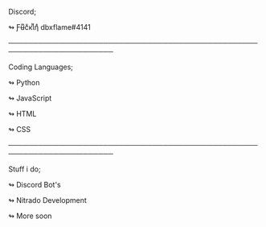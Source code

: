 Discord;

↬ Ƒʉͫcͧкͭιͪηͣ dbxflame#4141

───────────────────────────────────────────────────────────────────────

Coding Languages;

↬ Python

↬ JavaScript

↬ HTML

↬ CSS

───────────────────────────────────────────────────────────────────────

Stuff i do;

↬ Discord Bot's

↬ Nitrado Development

↬ More soon
